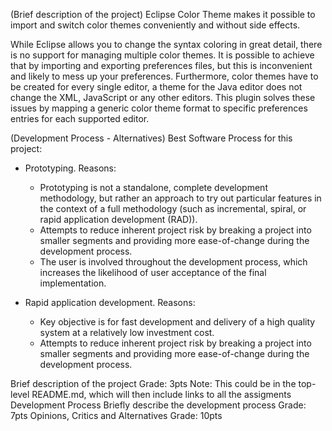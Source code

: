 (Brief description of the project)
Eclipse Color Theme makes it possible to import and switch color themes conveniently and without side effects.

While Eclipse allows you to change the syntax coloring in great detail, there is no support for managing multiple color themes. 
It is possible to achieve that by importing and exporting preferences files, but this is inconvenient and likely to mess up your preferences. Furthermore, color themes have to be created for every single editor, a theme for the Java editor does not change the XML, JavaScript or any other editors. This plugin solves these issues by mapping a generic color theme format to specific preferences entries for each supported editor.

(Development Process - Alternatives)
Best Software Process for this project: 

* Prototyping. Reasons: 
    - Prototyping is not a standalone, complete development methodology, but rather an approach to try out particular features in the context of a full methodology (such as incremental, spiral, or rapid application development (RAD)).
    - Attempts to reduce inherent project risk by breaking a project into smaller segments and providing more ease-of-change during the development process.
    - The user is involved throughout the development process, which increases the likelihood of user acceptance of the final implementation.
    
* Rapid application development. Reasons: 
    - Key objective is for fast development and delivery of a high quality system at a relatively low investment cost.
    - Attempts to reduce inherent project risk by breaking a project into smaller segments and providing more ease-of-change during the development process.





Brief description of the project 
Grade: 3pts
Note: This could be in the top-level README.md, which will then include links to all the assigments
Development Process
Briefly describe the development process
Grade: 7pts
Opinions, Critics and Alternatives 
Grade: 10pts
